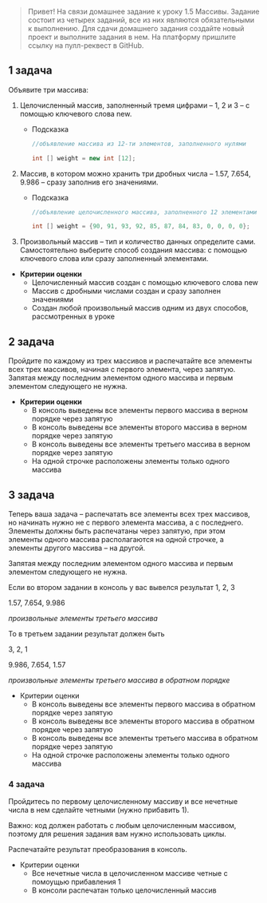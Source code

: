 > Привет!
На связи домашнее задание к уроку 1.5 Массивы.
Задание состоит из четырех заданий, все из них являются обязательными к выполнению. Для сдачи домашнего задания создайте новый проект и выполните задания в нем. На платформу пришлите ссылку на пулл-реквест в GitHub.
>

## 1 задача

Объявите три массива:

1. Целочисленный массив, заполненный тремя цифрами – 1, 2 и 3 – с помощью ключевого слова new.
    - Подсказка

        ```java
        //объявление массива из 12-ти элементов, заполненного нулями
        
        int [] weight = new int [12];
        ```

2. Массив, в котором можно хранить три дробных числа – 1.57, 7.654, 9.986 –  сразу заполнив его значениями.
    - Подсказка

        ```java
        //объявление целочисленного массива, заполненного 12 элементами 
        
        int [] weight = {90, 91, 93, 92, 85, 87, 84, 83, 0, 0, 0, 0};
        ```

3. Произвольный массив – тип и количество данных определите сами. Самостоятельно выберите способ создания массива: с помощью ключевого слова или сразу заполненный элементами.
- **Критерии оценки**
    - Целочисленный массив создан с помощью ключевого слова new
    - Массив с дробными числами создан и сразу заполнен значениями
    - Создан любой произвольный массив одним из двух способов, рассмотренных в уроке


## 2 задача

Пройдите по каждому из трех массивов и распечатайте все элементы всех трех массивов, начиная с первого элемента, через запятую. Запятая между последним элементом одного массива и первым элементом следующего не нужна.

- **Критерии оценки**
    - В консоль выведены все элементы первого массива в верном порядке через запятую
    - В консоль выведены все элементы второго массива в верном порядке через запятую
    - В консоль выведены все элементы третьего массива в верном порядке через запятую
    - На одной строчке расположены элементы только одного массива

## 3 задача

Теперь ваша задача – распечатать все элементы всех трех массивов, но начинать нужно не с первого элемента массива, а с последнего. Элементы должны быть распечатаны через запятую, при этом элементы одного массива располагаются на одной строчке, а элементы другого массива – на другой.

Запятая между последним элементом одного массива и первым элементом следующего не нужна.

Если во втором задании в консоль у вас вывелся результат
1, 2, 3

1.57, 7.654, 9.986

*произвольные элементы третьего массива*

То в третьем задании результат должен быть

3, 2, 1

9.986, 7.654, 1.57

*произвольные элементы третьего массива в обратном порядке*

- Критерии оценки
    - В консоль выведены все элементы первого массива в обратном порядке через запятую
    - В консоль выведены все элементы второго массива в обратном порядке через запятую
    - В консоль выведены все элементы третьего массива в обратном порядке через запятую
    - На одной строчке расположены элементы только одного массива

### 4 задача

Пройдитесь по первому целочисленному массиву и все нечетные числа в нем сделайте четными (нужно прибавить 1).

Важно: код должен работать с любым целочисленным массивом, поэтому для решения задания вам нужно использовать циклы.

Распечатайте результат преобразования в консоль.

- Критерии оценки
    - Все нечетные числа в целочисленном массиве четные с помоущью прибавления 1
    - В консоли распечатан только целочисленный массив
